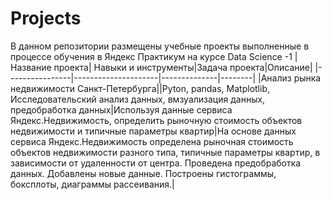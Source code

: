# Projects
В данном репозитории размещены учебные проекты выполненные в процессе обучения в Яндекс Практикум на курсе Data Science -1
|Название проекта| Навыки и инструменты|Задача проекта|Описание|
|----------------|---------------------|--------------|--------|
|Анализ рынка недвижимости Санкт-Петербурга||Pyton, pandas, Matplotlib, Исследовательский анализ данных, вмзуализация данных, предобработка данных|Используя данные сервиса Яндекс.Недвижимость, определить рыночную стоимость объектов недвижимости и типичные параметры квартир|На основе данных сервиса Яндекс.Недвижимость определена рыночная стоимость
объектов недвижимости разного типа, типичные параметры квартир, в зависимости от
удаленности от центра. Проведена предобработка данных. Добавлены новые данные.
Построены гистограммы, боксплоты, диаграммы рассеивания.|
